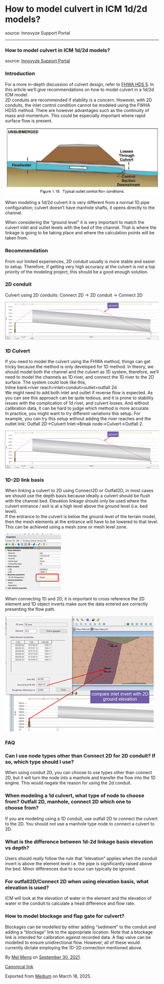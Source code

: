 # How to model culvert in ICM 1d/2d models?

source: Innovyze Support Portal

---

### How to model culvert in ICM 1d/2d models?

source: [Innovyze Support Portal](https://innovyze.force.com/support/s/article/How-to-model-culvert-in-ICM)

### Introduction

For a more in-depth discussion of culvert design, refer to [FHWA HDS 5](https://mel-meng-pe.medium.com/culvert-design-theory-99965aa4efac). In this article we’ll give recommendations on how to model culvert in a 1d/2d ICM model.  
2D conduits are recommended if stability is a concern. However, with 2D conduits, the inlet control condition cannot be modeled using the FWHA HDS5 method. There are however advantages such as the continuity of mass and momentum. This could be especially important where rapid surface flow is present.

![](images\1_fMxdRNVd74YvkZj8NbQimQ.png)

When modeling a 1d/2d culvert it is very different from a normal 1D pipe configuration; culvert doesn’t have manhole shafts, it opens directly to the channel.

When considering the “ground level” it is very important to match the culvert inlet and outlet levels with the bed of the channel. That is where the linkage is going to be taking place and where the calculation points will be taken from.

### Recommendation

From our limited experiences, 2D conduit usually is more stable and easier to setup. Therefore, if getting very high accuracy at the culvert is not a top priority of the modeling project, this should be a good enough solution.

### 2D conduit

Culvert using 2D conduits: Connect 2D -> 2D conduit -> Connect 2D

![](images\1__CjylRvcD2oi-Sre-5t1uQ.png)

### 1D Culvert

If you need to model the culvert using the FHWA method, things can get tricky because the method is only developed for 1D method. In theory, we should model both the channel and the culvert as 1D system, therefore, we’ll need to model the channels as 1D river, and connect the 1D river to the 2D surface. The system could look like this,  
Inline bank>river reach>inlet>conduit>outlet>outfall 2d  
We might need to add both inlet and outlet if reverse flow is expected. As you can see this approach can be quite tedious, and it is prone to stability issues with the complication of 1d river, and culvert losses. And without calibration data, it can be hard to judge which method is more accurate.  
In practice, you might want to try different variations this setup. For example, you can try this setup without adding the river reaches and the outlet link: Outfall 2D->Culvert Inlet->Break node->Culvert->Outfall 2.

![](images\1__CjylRvcD2oi-Sre-5t1uQ.png)

### 1D-2D link basis

When linking a culvert to 2D using Connect2D or Outfall2D, in most cases we should use the depth basis because ideally a culvert should be flush with the channel bed. Elevation linkage should only be used where the culvert entrance / exit is at a high level above the ground level (i.e. bed level).  
If the entrance to the culvert is below the ground level of the terrain model, then the mesh elements at the entrance will have to be lowered to that level. This can be achieved using a mesh zone or mesh level zone.

![](images\1_z3DFnGYQyVStBbij5U8c_g.png)

When connecting 1D and 2D, it is important to cross reference the 2D element and 1D object inverts make sure the data entered are correctly presenting the flow path.

![](images\1_xF0mXhJRC10pNGWXyznAcQ.png)

### FAQ

### Can I use node types other than Connect 2D for 2D conduit? If so, which type should I use?

When using conduit 2D, you can choose to use types other than connect 2D, but it will turn the node into a manhole and transfer the flow into the 1D engine. This would negate the reason for using the 2d conduit.

### When modeling a 1d culvert, what type of node to choose from? Outfall 2D, manhole, connect 2D which one to choose from?

If you are modeling using a 1D conduit, use outfall 2D to connect the culvert to the 2D. You should not use a manhole type node to connect a culvert to 2D.

### What is the difference between 1d-2d linkage basis elevation vs depth?

Users should really follow the rule that “elevation” applies when the conduit invert is above the element level i.e. the pipe is significantly raised above the bed. Minor differences due to scour can typically be ignored.

### For outfall2D/Connect 2D when using elevation basis, what elevation is used?

ICM will look at the elevation of water in the element and the elevation of water in the conduit to calculate a head difference and flow rate.

### How to model blockage and flap gate for culvert?

Blockages can be modelled by either adding “sediment” to the conduit and adding a “blockage” link to the appropriate location. Note that a blockage link is intended for calibration against recorded data. A flap valve can be modelled to ensure unidirectional flow. However, all of these would currently dictate employing the 1D-2D connection mentioned above.

By [Mel Meng](https://medium.com/@mel-meng-pe) on [September 30, 2021](https://medium.com/p/6b518ba09e0b).

[Canonical link](https://medium.com/@mel-meng-pe/how-to-model-culvert-in-icm-1d-2d-models-6b518ba09e0b)

Exported from [Medium](https://medium.com) on March 18, 2025.